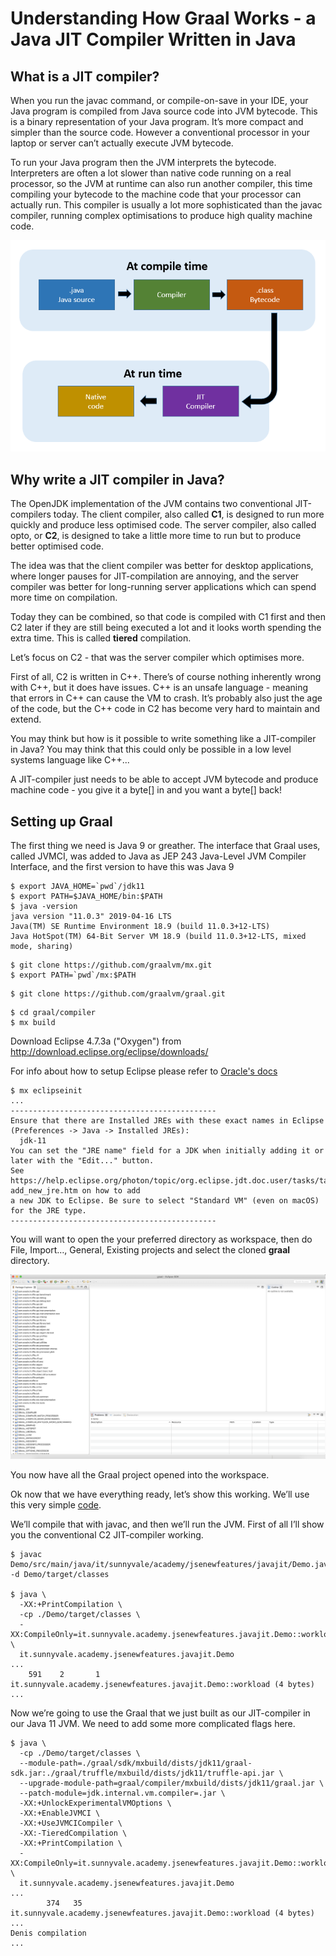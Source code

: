 # Understanding How Graal Works - a Java JIT Compiler Written in Java

## What is a JIT compiler?

When you run the javac command, or compile-on-save in your IDE, your Java program is compiled from Java source code into JVM bytecode. This is a binary representation of your Java program. It’s more compact and simpler than the source code. However a conventional processor in your laptop or server can’t actually execute JVM bytecode.

To run your Java program then the JVM interprets the bytecode. Interpreters are often a lot slower than native code running on a real processor, so the JVM at runtime can also run another compiler, this time compiling your bytecode to the machine code that your processor can actually run.
This compiler is usually a lot more sophisticated than the javac compiler, running complex optimisations to produce high quality machine code.

![How compilation works in Java](img/jit.png)

## Why write a JIT compiler in Java?

The OpenJDK implementation of the JVM contains two conventional JIT-compilers today. The client compiler, also called **C1**, is designed to run more quickly and produce less optimised code. The server compiler, also called opto, or **C2**, is designed to take a little more time to run but to produce better optimised code.

The idea was that the client compiler was better for desktop applications, where longer pauses for JIT-compilation are annoying, and the server compiler was better for long-running server applications which can spend more time on compilation.

Today they can be combined, so that code is compiled with C1 first and then C2 later if they are still being executed a lot and it looks worth spending the extra time. This is called **tiered** compilation.

Let’s focus on C2 - that was the server compiler which optimises more.

First of all, C2 is written in C++. There’s of course nothing inherently wrong with C++, but it does have issues. C++ is an unsafe language - meaning that errors in C++ can cause the VM to crash. It’s probably also just the age of the code, but the C++ code in C2 has become very hard to maintain and extend.

You may think but how is it possible to write something like a JIT-compiler in Java? You may think that this could only be possible in a low level systems language like C++...

A JIT-compiler just needs to be able to accept JVM bytecode and produce machine code - you give it a byte[] in and you want a byte[] back!

## Setting up Graal

The first thing we need is Java 9 or greather. The interface that Graal uses, called JVMCI, was added to Java as JEP 243 Java-Level JVM Compiler Interface, and the first version to have this was Java 9

```
$ export JAVA_HOME=`pwd`/jdk11
$ export PATH=$JAVA_HOME/bin:$PATH
$ java -version
java version "11.0.3" 2019-04-16 LTS
Java(TM) SE Runtime Environment 18.9 (build 11.0.3+12-LTS)
Java HotSpot(TM) 64-Bit Server VM 18.9 (build 11.0.3+12-LTS, mixed mode, sharing)
```

```
$ git clone https://github.com/graalvm/mx.git 
$ export PATH=`pwd`/mx:$PATH
```

```
$ git clone https://github.com/graalvm/graal.git 
```

```
$ cd graal/compiler
$ mx build
```

Download Eclipse 4.7.3a ("Oxygen") from http://download.eclipse.org/eclipse/downloads/

For info about how to setup Eclipse please refer to [Oracle's docs](https://github.com/oracle/graal/blob/master/compiler/docs/IDEs.md)

```
$ mx eclipseinit
...
----------------------------------------------
Ensure that there are Installed JREs with these exact names in Eclipse (Preferences -> Java -> Installed JREs):
  jdk-11
You can set the "JRE name" field for a JDK when initially adding it or later with the "Edit..." button.
See https://help.eclipse.org/photon/topic/org.eclipse.jdt.doc.user/tasks/task-add_new_jre.htm on how to add
a new JDK to Eclipse. Be sure to select "Standard VM" (even on macOS) for the JRE type.
----------------------------------------------
```

You will want to open the your preferred directory as workspace, then do File, Import…, General, Existing projects and select the cloned **graal** directory.

![The Eclipse workspace with Graal project](img/eclipse_graal.png)

You now have all the Graal project opened into the workspace.

Ok now that we have everything ready, let’s show this working. We’ll use this very simple [code](Demo/src/main/java/it/sunnyvale/academy/jsenewfeatures/javajit/Demo.java).

We’ll compile that with javac, and then we’ll run the JVM. First of all I’ll show you the conventional C2 JIT-compiler working.

```
$ javac Demo/src/main/java/it/sunnyvale/academy/jsenewfeatures/javajit/Demo.java -d Demo/target/classes

$ java \
  -XX:+PrintCompilation \
  -cp ./Demo/target/classes \
  -XX:CompileOnly=it.sunnyvale.academy.jsenewfeatures.javajit.Demo::workload \
  it.sunnyvale.academy.jsenewfeatures.javajit.Demo
...
    591    2       1       it.sunnyvale.academy.jsenewfeatures.javajit.Demo::workload (4 bytes)
...
```

Now we’re going to use the Graal that we just built as our JIT-compiler in our Java 11 JVM. We need to add some more complicated flags here.

```
$ java \
  -cp ./Demo/target/classes \
  --module-path=./graal/sdk/mxbuild/dists/jdk11/graal-sdk.jar:./graal/truffle/mxbuild/dists/jdk11/truffle-api.jar \
  --upgrade-module-path=graal/compiler/mxbuild/dists/jdk11/graal.jar \
  --patch-module=jdk.internal.vm.compiler=.jar \
  -XX:+UnlockExperimentalVMOptions \
  -XX:+EnableJVMCI \
  -XX:+UseJVMCICompiler \
  -XX:-TieredCompilation \
  -XX:+PrintCompilation \
  -XX:CompileOnly=it.sunnyvale.academy.jsenewfeatures.javajit.Demo::workload \
  it.sunnyvale.academy.jsenewfeatures.javajit.Demo
...
        374   35             it.sunnyvale.academy.jsenewfeatures.javajit.Demo::workload (4 bytes)
...
Denis compilation
...
```




